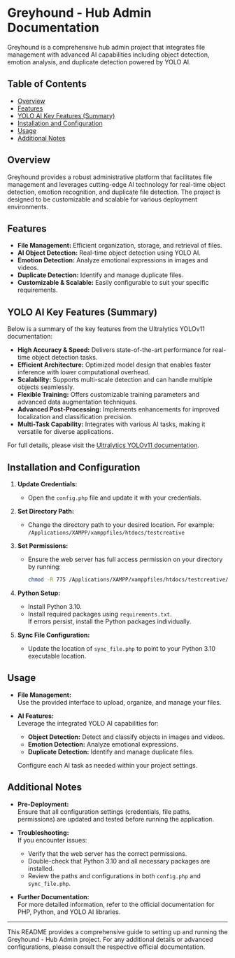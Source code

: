 # Greyhound - Hub Admin Documentation

<!--  "FINAL VIDEO (1).mp4" -->

Greyhound is a comprehensive hub admin project that integrates file management with advanced AI capabilities including object detection, emotion analysis, and duplicate detection powered by YOLO AI.

## Table of Contents
- [Overview](#overview)
- [Features](#features)
- [YOLO AI Key Features (Summary)](#yolo-ai-key-features-summary)
- [Installation and Configuration](#installation-and-configuration)
- [Usage](#usage)
- [Additional Notes](#additional-notes)

## Overview
Greyhound provides a robust administrative platform that facilitates file management and leverages cutting-edge AI technology for real-time object detection, emotion recognition, and duplicate file detection. The project is designed to be customizable and scalable for various deployment environments.

## Features
- **File Management:** Efficient organization, storage, and retrieval of files.
- **AI Object Detection:** Real-time object detection using YOLO AI.
- **Emotion Detection:** Analyze emotional expressions in images and videos.
- **Duplicate Detection:** Identify and manage duplicate files.
- **Customizable & Scalable:** Easily configurable to suit your specific requirements.

## YOLO AI Key Features (Summary)
Below is a summary of the key features from the Ultralytics YOLOv11 documentation:
- **High Accuracy & Speed:** Delivers state-of-the-art performance for real-time object detection tasks.
- **Efficient Architecture:** Optimized model design that enables faster inference with lower computational overhead.
- **Scalability:** Supports multi-scale detection and can handle multiple objects seamlessly.
- **Flexible Training:** Offers customizable training parameters and advanced data augmentation techniques.
- **Advanced Post-Processing:** Implements enhancements for improved localization and classification precision.
- **Multi-Task Capability:** Integrates with various AI tasks, making it versatile for diverse applications.

For full details, please visit the [Ultralytics YOLOv11 documentation](https://docs.ultralytics.com/models/yolo11/#key-features).  


## Installation and Configuration

1. **Update Credentials:**  
   - Open the `config.php` file and update it with your credentials.

2. **Set Directory Path:**  
   - Change the directory path to your desired location. For example:  
     `/Applications/XAMPP/xamppfiles/htdocs/testcreative`

3. **Set Permissions:**  
   - Ensure the web server has full access permission on your directory by running:  
     ```bash
     chmod -R 775 /Applications/XAMPP/xamppfiles/htdocs/testcreative/
     ```

4. **Python Setup:**  
   - Install Python 3.10.
   - Install required packages using `requirements.txt`.  
     If errors persist, install the Python packages individually.

5. **Sync File Configuration:**  
   - Update the location of `sync_file.php` to point to your Python 3.10 executable location.

## Usage

- **File Management:**  
  Use the provided interface to upload, organize, and manage your files.

- **AI Features:**  
  Leverage the integrated YOLO AI capabilities for:
  - **Object Detection:** Detect and classify objects in images and videos.
  - **Emotion Detection:** Analyze emotional expressions.
  - **Duplicate Detection:** Identify and manage duplicate files.
  
  Configure each AI task as needed within your project settings.

## Additional Notes

- **Pre-Deployment:**  
  Ensure that all configuration settings (credentials, file paths, permissions) are updated and tested before running the application.

- **Troubleshooting:**  
  If you encounter issues:
  - Verify that the web server has the correct permissions.
  - Double-check that Python 3.10 and all necessary packages are installed.
  - Review the paths and configurations in both `config.php` and `sync_file.php`.

- **Further Documentation:**  
  For more detailed information, refer to the official documentation for PHP, Python, and YOLO AI libraries.

---

This README provides a comprehensive guide to setting up and running the Greyhound - Hub Admin project. For any additional details or advanced configurations, please consult the respective official documentation.
